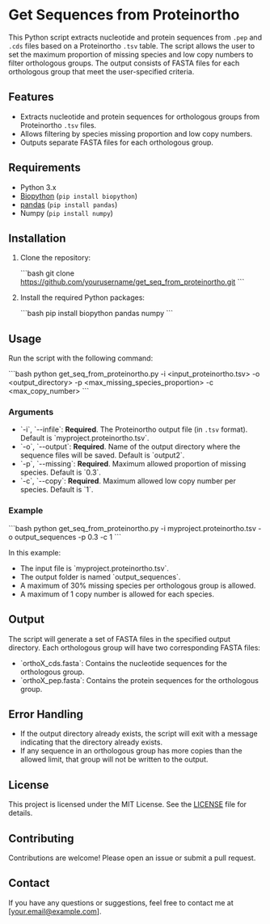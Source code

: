 
# Get Sequences from Proteinortho

This Python script extracts nucleotide and protein sequences from `.pep` and `.cds` files based on a Proteinortho `.tsv` table. The script allows the user to set the maximum proportion of missing species and low copy numbers to filter orthologous groups. The output consists of FASTA files for each orthologous group that meet the user-specified criteria.

## Features

- Extracts nucleotide and protein sequences for orthologous groups from Proteinortho `.tsv` files.
- Allows filtering by species missing proportion and low copy numbers.
- Outputs separate FASTA files for each orthologous group.

## Requirements

- Python 3.x
- [Biopython](https://biopython.org/) (`pip install biopython`)
- [pandas](https://pandas.pydata.org/) (`pip install pandas`)
- Numpy (`pip install numpy`)

## Installation

1. Clone the repository:

    \`\`\`bash
    git clone https://github.com/yourusername/get_seq_from_proteinortho.git
    \`\`\`

2. Install the required Python packages:

    \`\`\`bash
    pip install biopython pandas numpy
    \`\`\`

## Usage

Run the script with the following command:

\`\`\`bash
python get_seq_from_proteinortho.py -i <input_proteinortho.tsv> -o <output_directory> -p <max_missing_species_proportion> -c <max_copy_number>
\`\`\`

### Arguments

- \`-i\`, \`--infile\`: **Required**. The Proteinortho output file (in `.tsv` format). Default is \`myproject.proteinortho.tsv\`.
- \`-o\`, \`--output\`: **Required**. Name of the output directory where the sequence files will be saved. Default is \`output2\`.
- \`-p\`, \`--missing\`: **Required**. Maximum allowed proportion of missing species. Default is \`0.3\`.
- \`-c\`, \`--copy\`: **Required**. Maximum allowed low copy number per species. Default is \`1\`.

### Example

\`\`\`bash
python get_seq_from_proteinortho.py -i myproject.proteinortho.tsv -o output_sequences -p 0.3 -c 1
\`\`\`

In this example:
- The input file is \`myproject.proteinortho.tsv\`.
- The output folder is named \`output_sequences\`.
- A maximum of 30% missing species per orthologous group is allowed.
- A maximum of 1 copy number is allowed for each species.

## Output

The script will generate a set of FASTA files in the specified output directory. Each orthologous group will have two corresponding FASTA files:
- \`orthoX_cds.fasta\`: Contains the nucleotide sequences for the orthologous group.
- \`orthoX_pep.fasta\`: Contains the protein sequences for the orthologous group.

## Error Handling

- If the output directory already exists, the script will exit with a message indicating that the directory already exists.
- If any sequence in an orthologous group has more copies than the allowed limit, that group will not be written to the output.

## License

This project is licensed under the MIT License. See the [LICENSE](LICENSE) file for details.

## Contributing

Contributions are welcome! Please open an issue or submit a pull request.

## Contact

If you have any questions or suggestions, feel free to contact me at [your.email@example.com].
